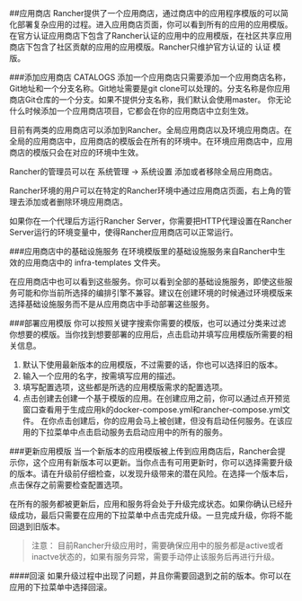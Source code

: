 ##应用商店
Rancher提供了一个应用商店，通过商店中的应用程序模版的可以简化部署复杂应用的过程。进入应用商店页面，你可以看到所有的应用的应用模版。在官方认证应用商店下包含了Rancher认证的应用中的应用模版，在社区共享应用商店下包含了社区贡献的应用的应用模版。Rancher只维护官方认证的 认证 模版。

###添加应用商店 CATALOGS
添加一个应用商店只需要添加一个应用商店名称，Git地址和一个分支名称。Git地址需要是git clone可以处理的。分支名称是你应用商店Git仓库的一个分支。如果不提供分支名称，我们默认会使用master。 你无论什么时候添加一个应用商店项目，它都会在你的应用商店中立刻生效。

目前有两类的应用商店可以添加到Rancher。全局应用商店以及环境应用商店。在全局的应用商店中，应用商店的模版会在所有的环境中。在环境应用商店中，应用商店的模版只会在对应的环境中生效。

Rancher的管理员可以在 系统管理 -> 系统设置 添加或者移除全局应用商店。

Rancher环境的用户可以在特定的Rancher环境中通过应用商店页面，右上角的管理去添加或者删除环境应用商店。

如果你在一个代理后方运行Rancher Server，你需要把HTTP代理设置在Rancher Server运行的环境变量中，使得Rancher应用商店可以正常运行。

###应用商店中的基础设施服务
在环境模版里的基础设施服务来自Rancher中生效的应用商店中的 infra-templates 文件夹。

在应用商店中也可以看到这些服务。你可以看到全部的基础设施服务，即使这些服务可能和你当前所选择的编排引擎不兼容。建议在创建环境的时候通过环境模版来选择基础设施服务而不是从应用商店中手动部署这些服务。

###部署应用模版
你可以按照关键字搜索你需要的模版，也可以通过分类来过滤你想要的模版。当你找到想要部署的应用后，点击启动并填写应用模版所需要的相关信息。

1. 默认下使用最新版本的应用模版，不过需要的话，你也可以选择旧的版本。
2. 输入一个应用的名字，按需填写应用的描述。
3. 填写配置选项，这些都是所选的应用模版需求的配置选项。
4. 点击创建去创建一个基于模版的应用。在创建应用之前，你可以通过点开预览窗口查看用于生成应用k的docker-compose.yml和rancher-compose.yml文件。
在你点击创建后，你的应用会马上被创建，但没有启动任何服务。在该应用的下拉菜单中点击启动服务去启动应用中的所有的服务。

###更新应用模版
当一个新版本的应用模版被上传到应用商店后，Rancher会提示你，这个应用有新版本可以更新。当你点击有可用更新时，你可以选择需要升级的版本。请在升级前仔细检查，以发现升级带来的潜在风险。在选择一个版本后，点击保存之前需要检查配置选项。

在所有的服务都被更新后，应用和服务将会处于升级完成状态。如果你确认已经升级成功，最后只需要在应用的下拉菜单中点击完成升级。一旦完成升级，你将不能回退到旧版本。

> 注意：
目前Rancher升级应用时，需要确保应用中的服务都是active或者inactve状态的，如果有服务异常，需要手动停止该服务后再进行升级。

####回滚
如果升级过程中出现了问题，并且你需要回退到之前的版本。你可以在应用的下拉菜单中选择回滚。